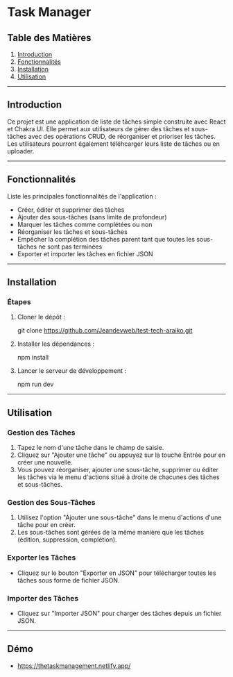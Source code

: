 # Task Manager

## Table des Matières
1. [Introduction](#introduction)
2. [Fonctionnalités](#fonctionnalités)
3. [Installation](#installation)
4. [Utilisation](#utilisation)

---

## Introduction

Ce projet est une application de liste de tâches simple construite avec React et Chakra UI. Elle permet aux utilisateurs de gérer des tâches et sous-tâches avec des opérations CRUD, de réorganiser et prioriser les tâches. 
Les utilisateurs pourront également téléhcarger leurs liste de tâches ou en uploader.

---

## Fonctionnalités
Liste les principales fonctionnalités de l'application :

- Créer, éditer et supprimer des tâches
- Ajouter des sous-tâches (sans limite de profondeur)
- Marquer les tâches comme complétées ou non
- Réorganiser les tâches et sous-tâches
- Empêcher la complétion des tâches parent tant que toutes les sous-tâches ne sont pas terminées
- Exporter et importer les tâches en fichier JSON

---

## Installation

### Étapes
1. Cloner le dépôt :
   
   git clone https://github.com/Jeandevweb/test-tech-araiko.git



2. Installer les dépendances :

   npm install


3. Lancer le serveur de développement :

   npm run dev

---

## Utilisation

### Gestion des Tâches
1. Tapez le nom d'une tâche dans le champ de saisie.
2. Cliquez sur "Ajouter une tâche" ou appuyez sur la touche Entrée pour en créer une nouvelle.
3. Vous pouvez réorganiser, ajouter une sous-tâche, supprimer ou éditer les tâches via le menu d'actions situé à droite de chacunes des tâches et sous-tâches.

### Gestion des Sous-Tâches
1. Utilisez l'option "Ajouter une sous-tâche" dans le menu d'actions d'une tâche pour en créer.
2. Les sous-tâches sont gérées de la même manière que les tâches (édition, suppression, complétion).

### Exporter les Tâches
- Cliquez sur le bouton "Exporter en JSON" pour télécharger toutes les tâches sous forme de fichier JSON.

### Importer des Tâches
- Cliquez sur "Importer JSON" pour charger des tâches depuis un fichier JSON.

---

## Démo

- https://thetaskmanagement.netlify.app/
